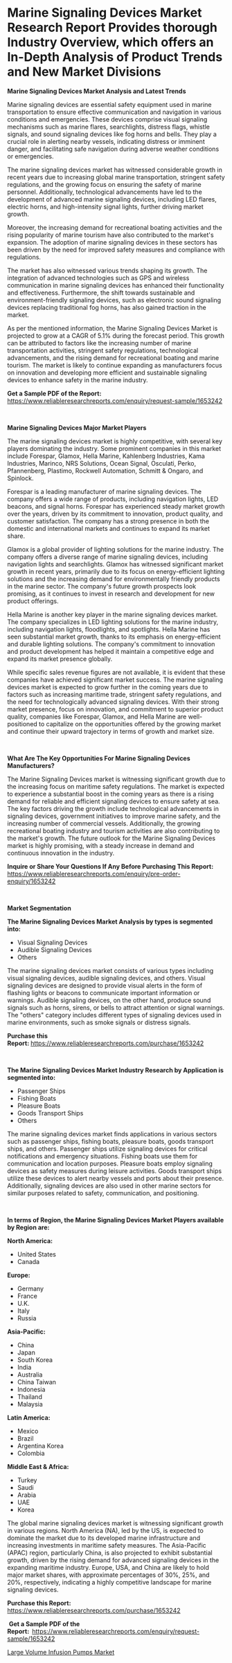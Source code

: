 <p><h1>Marine Signaling Devices Market Research Report Provides thorough Industry Overview, which offers an In-Depth Analysis of Product Trends and New Market Divisions</h1></p><p><strong>Marine Signaling Devices Market Analysis and Latest Trends</strong></p>
<p><p>Marine signaling devices are essential safety equipment used in marine transportation to ensure effective communication and navigation in various conditions and emergencies. These devices comprise visual signaling mechanisms such as marine flares, searchlights, distress flags, whistle signals, and sound signaling devices like fog horns and bells. They play a crucial role in alerting nearby vessels, indicating distress or imminent danger, and facilitating safe navigation during adverse weather conditions or emergencies.</p><p>The marine signaling devices market has witnessed considerable growth in recent years due to increasing global marine transportation, stringent safety regulations, and the growing focus on ensuring the safety of marine personnel. Additionally, technological advancements have led to the development of advanced marine signaling devices, including LED flares, electric horns, and high-intensity signal lights, further driving market growth.</p><p>Moreover, the increasing demand for recreational boating activities and the rising popularity of marine tourism have also contributed to the market's expansion. The adoption of marine signaling devices in these sectors has been driven by the need for improved safety measures and compliance with regulations.</p><p>The market has also witnessed various trends shaping its growth. The integration of advanced technologies such as GPS and wireless communication in marine signaling devices has enhanced their functionality and effectiveness. Furthermore, the shift towards sustainable and environment-friendly signaling devices, such as electronic sound signaling devices replacing traditional fog horns, has also gained traction in the market.</p><p>As per the mentioned information, the Marine Signaling Devices Market is projected to grow at a CAGR of 5.1% during the forecast period. This growth can be attributed to factors like the increasing number of marine transportation activities, stringent safety regulations, technological advancements, and the rising demand for recreational boating and marine tourism. The market is likely to continue expanding as manufacturers focus on innovation and developing more efficient and sustainable signaling devices to enhance safety in the marine industry.</p></p>
<p><strong>Get a Sample PDF of the Report:&nbsp;</strong> <a href="https://www.reliableresearchreports.com/enquiry/request-sample/1653242">https://www.reliableresearchreports.com/enquiry/request-sample/1653242</a></p>
<p>&nbsp;</p>
<p><strong>Marine Signaling Devices Major Market Players</strong></p>
<p><p>The marine signaling devices market is highly competitive, with several key players dominating the industry. Some prominent companies in this market include Forespar, Glamox, Hella Marine, Kahlenberg Industries, Kama Industries, Marinco, NRS Solutions, Ocean Signal, Osculati, Perko, Pfannenberg, Plastimo, Rockwell Automation, Schmitt & Ongaro, and Spinlock.</p><p>Forespar is a leading manufacturer of marine signaling devices. The company offers a wide range of products, including navigation lights, LED beacons, and signal horns. Forespar has experienced steady market growth over the years, driven by its commitment to innovation, product quality, and customer satisfaction. The company has a strong presence in both the domestic and international markets and continues to expand its market share.</p><p>Glamox is a global provider of lighting solutions for the marine industry. The company offers a diverse range of marine signaling devices, including navigation lights and searchlights. Glamox has witnessed significant market growth in recent years, primarily due to its focus on energy-efficient lighting solutions and the increasing demand for environmentally friendly products in the marine sector. The company's future growth prospects look promising, as it continues to invest in research and development for new product offerings.</p><p>Hella Marine is another key player in the marine signaling devices market. The company specializes in LED lighting solutions for the marine industry, including navigation lights, floodlights, and spotlights. Hella Marine has seen substantial market growth, thanks to its emphasis on energy-efficient and durable lighting solutions. The company's commitment to innovation and product development has helped it maintain a competitive edge and expand its market presence globally.</p><p>While specific sales revenue figures are not available, it is evident that these companies have achieved significant market success. The marine signaling devices market is expected to grow further in the coming years due to factors such as increasing maritime trade, stringent safety regulations, and the need for technologically advanced signaling devices. With their strong market presence, focus on innovation, and commitment to superior product quality, companies like Forespar, Glamox, and Hella Marine are well-positioned to capitalize on the opportunities offered by the growing market and continue their upward trajectory in terms of growth and market size.</p></p>
<p>&nbsp;</p>
<p><strong>What Are The Key Opportunities For Marine Signaling Devices Manufacturers?</strong></p>
<p><p>The Marine Signaling Devices market is witnessing significant growth due to the increasing focus on maritime safety regulations. The market is expected to experience a substantial boost in the coming years as there is a rising demand for reliable and efficient signaling devices to ensure safety at sea. The key factors driving the growth include technological advancements in signaling devices, government initiatives to improve marine safety, and the increasing number of commercial vessels. Additionally, the growing recreational boating industry and tourism activities are also contributing to the market's growth. The future outlook for the Marine Signaling Devices market is highly promising, with a steady increase in demand and continuous innovation in the industry.</p></p>
<p><strong>Inquire or Share Your Questions If Any Before Purchasing This Report:</strong> <a href="https://www.reliableresearchreports.com/enquiry/pre-order-enquiry/1653242">https://www.reliableresearchreports.com/enquiry/pre-order-enquiry/1653242</a></p>
<p>&nbsp;</p>
<p><strong>Market Segmentation</strong></p>
<p><strong>The Marine Signaling Devices Market Analysis by types is segmented into:</strong></p>
<p><ul><li>Visual Signaling Devices</li><li>Audible Signaling Devices</li><li>Others</li></ul></p>
<p><p>The marine signaling devices market consists of various types including visual signaling devices, audible signaling devices, and others. Visual signaling devices are designed to provide visual alerts in the form of flashing lights or beacons to communicate important information or warnings. Audible signaling devices, on the other hand, produce sound signals such as horns, sirens, or bells to attract attention or signal warnings. The "others" category includes different types of signaling devices used in marine environments, such as smoke signals or distress signals.</p></p>
<p><strong>Purchase this Report:&nbsp;</strong><a href="https://www.reliableresearchreports.com/purchase/1653242">https://www.reliableresearchreports.com/purchase/1653242</a></p>
<p>&nbsp;</p>
<p><strong>The Marine Signaling Devices Market Industry Research by Application is segmented into:</strong></p>
<p><ul><li>Passenger Ships</li><li>Fishing Boats</li><li>Pleasure Boats</li><li>Goods Transport Ships</li><li>Others</li></ul></p>
<p><p>The marine signaling devices market finds applications in various sectors such as passenger ships, fishing boats, pleasure boats, goods transport ships, and others. Passenger ships utilize signaling devices for critical notifications and emergency situations. Fishing boats use them for communication and location purposes. Pleasure boats employ signaling devices as safety measures during leisure activities. Goods transport ships utilize these devices to alert nearby vessels and ports about their presence. Additionally, signaling devices are also used in other marine sectors for similar purposes related to safety, communication, and positioning.</p></p>
<p>&nbsp;</p>
<p><strong>In terms of Region, the Marine Signaling Devices Market Players available by Region are:</strong></p>
<p>
    <p> <strong> North America: </strong>
        <ul>
            <li>United States</li>
            <li>Canada</li>
        </ul>
        </p> 
    <p> <strong> Europe: </strong>
        <ul>
            <li>Germany</li>
            <li>France</li>
            <li>U.K.</li>
            <li>Italy</li>
            <li>Russia</li>
        </ul>
        </p> 
    <p> <strong> Asia-Pacific: </strong>
        <ul>
            <li>China</li>
            <li>Japan</li>
            <li>South Korea</li>
            <li>India</li>
            <li>Australia</li>
            <li>China Taiwan</li>
            <li>Indonesia</li>
            <li>Thailand</li>
            <li>Malaysia</li>
        </ul>
        </p> 
    <p> <strong> Latin America: </strong>
        <ul>
            <li>Mexico</li>
            <li>Brazil</li>
            <li>Argentina Korea</li>
            <li>Colombia</li>
        </ul>
        </p> 
    <p> <strong> Middle East & Africa: </strong>
        <ul>
            <li>Turkey</li>
            <li>Saudi</li>
            <li>Arabia</li>
            <li>UAE</li>
            <li>Korea</li>
        </ul>
    </p>
    </p>
<p><p>The global marine signaling devices market is witnessing significant growth in various regions. North America (NA), led by the US, is expected to dominate the market due to its developed marine infrastructure and increasing investments in maritime safety measures. The Asia-Pacific (APAC) region, particularly China, is also projected to exhibit substantial growth, driven by the rising demand for advanced signaling devices in the expanding maritime industry. Europe, USA, and China are likely to hold major market shares, with approximate percentages of 30%, 25%, and 20%, respectively, indicating a highly competitive landscape for marine signaling devices.</p></p>
<p><strong>Purchase this Report: </strong><a href="https://www.reliableresearchreports.com/purchase/1653242">https://www.reliableresearchreports.com/purchase/1653242</a></p>
<p>&nbsp;<strong>Get a Sample PDF of the Report:&nbsp;&nbsp;</strong><a href="https://www.reliableresearchreports.com/enquiry/request-sample/1653242">https://www.reliableresearchreports.com/enquiry/request-sample/1653242</a></p>
<p><strong></strong></p>
<p><p><a href="https://medium.com/@jordanmendez766/large-volume-infusion-pumps-market-research-report-its-history-and-forecast-2023-to-2030-92242bfc03de">Large Volume Infusion Pumps Market</a></p></p>